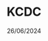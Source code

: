 ---
date: 26/06/2024
enddate: 29/06/2024
travel_time: [ 25/06/2024 , 29/06/2024 ]
city: Kansas City
country: US
title: KCDC
layout: event_detail
url: https://www.kcdc.info/
---